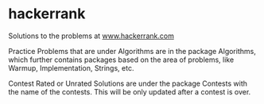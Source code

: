 # hackerrank
Solutions to the problems at www.hackerrank.com

Practice Problems that are under Algorithms are in the package Algorithms, which further contains packages based on the area of problems, like Warmup, Implementation, Strings, etc.

Contest Rated or Unrated Solutions are under the package Contests with the name of the contests. This will be only updated after a contest is over.


